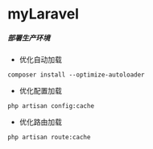 # myLaravel
##### 部署生产环境
- 优化自动加载
```
composer install --optimize-autoloader
```
- 优化配置加载
```
php artisan config:cache
```
- 优化路由加载
```
php artisan route:cache
```
